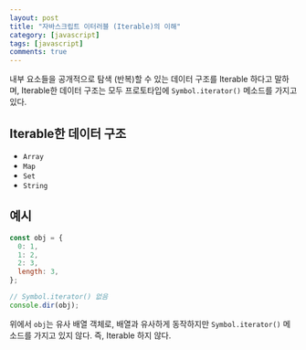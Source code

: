 ```yaml
---
layout: post
title: "자바스크립트 이터러블 (Iterable)의 이해"
category: [javascript]
tags: [javascript]
comments: true
---
```


내부 요소들을 공개적으로 탐색 (반복)할 수 있는 데이터 구조를 Iterable 하다고 말하며, Iterable한 데이터 구조는 모두 프로토타입에 `Symbol.iterator()` 메소드를 가지고 있다.

## Iterable한 데이터 구조

- `Array`
- `Map`
- `Set`
- `String`

## 예시

```javascript
const obj = {
  0: 1,
  1: 2,
  2: 3,
  length: 3,
};

// Symbol.iterator() 없음
console.dir(obj);
```

위에서 `obj`는 유사 배열 객체로, 배열과 유사하게 동작하지만 `Symbol.iterator()` 메소드를 가지고 있지 않다. 즉, Iterable 하지 않다.
